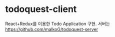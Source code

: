 # todoquest-client
React+Redux를 이용한 Todo Application 구현. 서버는 https://github.com/malkoG/todoquest-server
